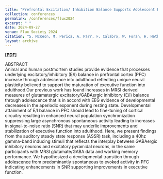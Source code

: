```yaml
---
title: "Prefrontal Excitation/ Inhibition Balance Supports Adolescent Enhancements in Circuit Signal to Noise Ratio"
collection: conferences
permalink: /conferences/flux2024
excerpt: " "
date: 2024-09-27
venue: Flux Society 2024
citation: "S. McKeon, M. Perica, A. Parr, F. Calabro, W. Foran, H. Hetherington, C. Moon, B. Luna. Prefrontal Excitation/ Inhibition Balance Supports Adolescent Enhancements in Circuit Signal to Noise Ratio. Flux Society, Baltimore, Maryland. September 2024. (Graduate Poster/Abstract). "
layout: archive
---
```


[<b>[PDF]</b>](https://shanemckeon.github.io/files/McKeon_Flux_2024_final.pdf)

ABSTRACT  
Animal and human postmortem studies provide evidence that processes underlying excitatory/inhibitory (E/I) balance in prefrontal cortex (PFC) increase through adolescence into adulthood reflecting unique neural plasticity believed to support the maturation of executive function into adulthood.Our previous work has found increases in MRSI derived measures of glutamatergic excitatory/GABAergic inhibitory (E/I) balance through adolescence that is in accord with EEG evidence of developmental decreases in the aperiodic exponent during resting state.
Developmental attainment of E/I balance in PFC should lead to fine-tuning of cortical circuitry resulting in enhanced neural population synchronization suppressing large asynchronous spontaneous activity leading to increases in signal-to-noise ratio (SNR) that may underlie improvements and stabilization of executive function into adulthood.
Here, we present findings from the auditory steady state response (ASSR) task, including a 40hz gamma-band inducing stimuli that reflects the interplay between GABAergic inhibitory neurons and excitatory pyramidal neurons, in the same participants with MRSI glutamate/GABA data and working memory performance. We hypothesized a developmental transition through adolescence from predominantly spontaneous to evoked activity in PFC indicating enhancements in SNR supporting improvements in executive function.
